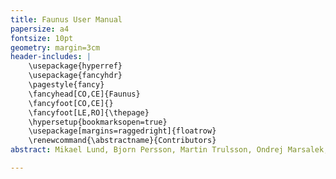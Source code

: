 ```yaml
---
title: Faunus User Manual
papersize: a4
fontsize: 10pt
geometry: margin=3cm
header-includes: |
    \usepackage{hyperref}
    \usepackage{fancyhdr}
    \pagestyle{fancy}
    \fancyhead[CO,CE]{Faunus}
    \fancyfoot[CO,CE]{}
    \fancyfoot[LE,RO]{\thepage}
    \hypersetup{bookmarksopen=true}
    \usepackage[margins=raggedright]{floatrow}
    \renewcommand{\abstractname}{Contributors}
abstract: Mikael Lund, Bjorn Persson, Martin Trulsson, Ondrej Marsalek, Christophe Labbez, Andre Teixeira, Anil Kurut, Chris Evers, Magnus Ullner, Robert Vacha, Axel Thuresson, Bjorn Stenqvist, Joao Henriques, Alexei Abrikossov, Giulio Tesei, Lukas Sukenik, Coralie Pasquier, Niels Kouwenhoven

---
```



